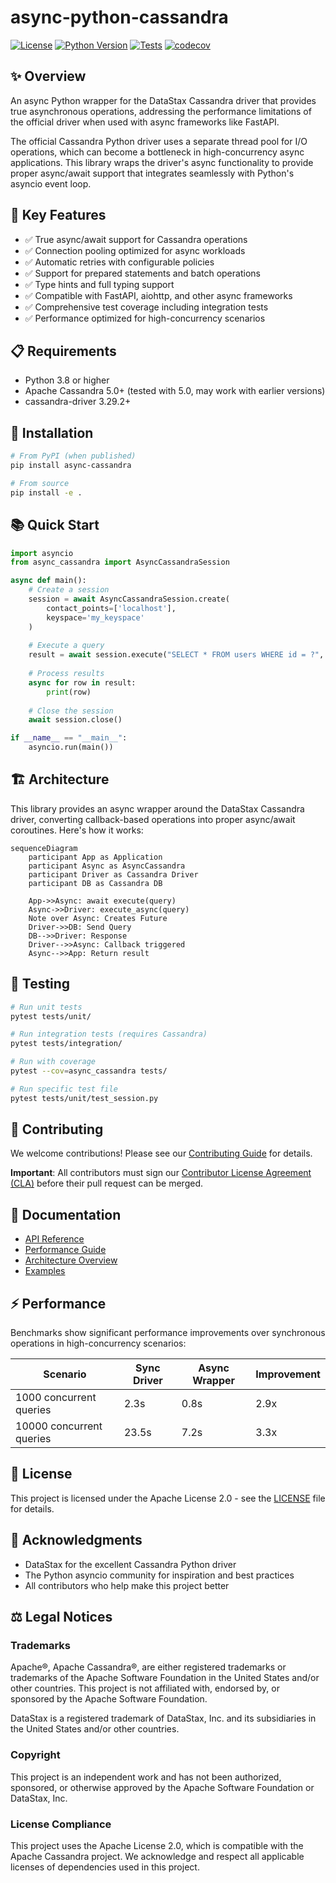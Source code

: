 # async-python-cassandra

[![License](https://img.shields.io/badge/License-Apache%202.0-blue.svg)](https://opensource.org/licenses/Apache-2.0)
[![Python Version](https://img.shields.io/badge/python-3.8%2B-blue)](https://www.python.org/downloads/)
[![Tests](https://github.com/yourusername/async-python-cassandra/actions/workflows/tests.yml/badge.svg)](https://github.com/yourusername/async-python-cassandra/actions/workflows/tests.yml)
[![codecov](https://codecov.io/gh/yourusername/async-python-cassandra/branch/main/graph/badge.svg)](https://codecov.io/gh/yourusername/async-python-cassandra)

## ✨ Overview

An async Python wrapper for the DataStax Cassandra driver that provides true asynchronous operations, addressing the performance limitations of the official driver when used with async frameworks like FastAPI.

The official Cassandra Python driver uses a separate thread pool for I/O operations, which can become a bottleneck in high-concurrency async applications. This library wraps the driver's async functionality to provide proper async/await support that integrates seamlessly with Python's asyncio event loop.

## 🚀 Key Features

- ✅ True async/await support for Cassandra operations
- ✅ Connection pooling optimized for async workloads
- ✅ Automatic retries with configurable policies
- ✅ Support for prepared statements and batch operations
- ✅ Type hints and full typing support
- ✅ Compatible with FastAPI, aiohttp, and other async frameworks
- ✅ Comprehensive test coverage including integration tests
- ✅ Performance optimized for high-concurrency scenarios

## 📋 Requirements

- Python 3.8 or higher
- Apache Cassandra 5.0+ (tested with 5.0, may work with earlier versions)
- cassandra-driver 3.29.2+

## 🔧 Installation

```bash
# From PyPI (when published)
pip install async-cassandra

# From source
pip install -e .
```

## 📚 Quick Start

```python
import asyncio
from async_cassandra import AsyncCassandraSession

async def main():
    # Create a session
    session = await AsyncCassandraSession.create(
        contact_points=['localhost'],
        keyspace='my_keyspace'
    )
    
    # Execute a query
    result = await session.execute("SELECT * FROM users WHERE id = ?", [user_id])
    
    # Process results
    async for row in result:
        print(row)
    
    # Close the session
    await session.close()

if __name__ == "__main__":
    asyncio.run(main())
```

## 🏗️ Architecture

This library provides an async wrapper around the DataStax Cassandra driver, converting callback-based operations into proper async/await coroutines. Here's how it works:

```mermaid
sequenceDiagram
    participant App as Application
    participant Async as AsyncCassandra
    participant Driver as Cassandra Driver
    participant DB as Cassandra DB
    
    App->>Async: await execute(query)
    Async->>Driver: execute_async(query)
    Note over Async: Creates Future
    Driver->>DB: Send Query
    DB-->>Driver: Response
    Driver-->>Async: Callback triggered
    Async-->>App: Return result
```

## 🧪 Testing

```bash
# Run unit tests
pytest tests/unit/

# Run integration tests (requires Cassandra)
pytest tests/integration/

# Run with coverage
pytest --cov=async_cassandra tests/

# Run specific test file
pytest tests/unit/test_session.py
```

## 🤝 Contributing

We welcome contributions! Please see our [Contributing Guide](CONTRIBUTING.md) for details.

**Important**: All contributors must sign our [Contributor License Agreement (CLA)](CLA.md) before their pull request can be merged.

## 📖 Documentation

- [API Reference](docs/api.md)
- [Performance Guide](docs/performance.md)
- [Architecture Overview](docs/architecture.md)
- [Examples](examples/)

## ⚡ Performance

Benchmarks show significant performance improvements over synchronous operations in high-concurrency scenarios:

| Scenario | Sync Driver | Async Wrapper | Improvement |
|----------|-------------|---------------|--------------|
| 1000 concurrent queries | 2.3s | 0.8s | 2.9x |
| 10000 concurrent queries | 23.5s | 7.2s | 3.3x |

## 📝 License

This project is licensed under the Apache License 2.0 - see the [LICENSE](LICENSE) file for details.

## 🙏 Acknowledgments

- DataStax for the excellent Cassandra Python driver
- The Python asyncio community for inspiration and best practices
- All contributors who help make this project better

## ⚖️ Legal Notices

### Trademarks

Apache®, Apache Cassandra®, are either registered trademarks or trademarks of the Apache Software Foundation in the United States and/or other countries. This project is not affiliated with, endorsed by, or sponsored by the Apache Software Foundation.

DataStax is a registered trademark of DataStax, Inc. and its subsidiaries in the United States and/or other countries.

### Copyright

This project is an independent work and has not been authorized, sponsored, or otherwise approved by the Apache Software Foundation or DataStax, Inc.

### License Compliance

This project uses the Apache License 2.0, which is compatible with the Apache Cassandra project. We acknowledge and respect all applicable licenses of dependencies used in this project.
